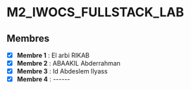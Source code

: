 # M2_IWOCS_FULLSTACK_LAB

## Membres  
- [x] **Membre 1** : El arbi RIKAB
- [x] **Membre 2** : ABAAKIL Abderrahman
- [x] **Membre 3** : Id Abdeslem Ilyass
- [x] **Membre 4** : ------
